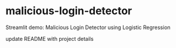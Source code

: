 # malicious-login-detector
Streamlit demo: Malicious Login Detector using Logistic Regression

update README with project details
